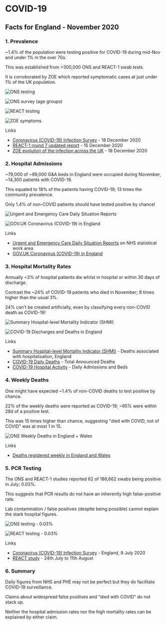 # COVID-19 

## Facts for England - November 2020

### 1. Prevalence

~1.4% of the population were testing positive for COVID-19 during mid-Nov and under 1% in the over 70s.

This was established from >300,000 ONS and REACT-1 swab tests.

It is corroborated by ZOE which reported symptomatic cases at just under 1% of the UK population.



![ONS testing](facts-england/ons-testing.png)

![ONS survey (age groups)](facts-england/ons-survey-ages.png)

![REACT testing](facts-england/react-testing.png)

![ZOE symptoms](facts-england/zoe-symptoms.png)

Links

- [Coronavirus (COVID-19) Infection Survey](https://www.ons.gov.uk/peoplepopulationandcommunity/healthandsocialcare/conditionsanddiseases/bulletins/coronaviruscovid19infectionsurveypilot/18december2020) - 18 December 2020
- [REACT-1 round 7 updated report](https://spiral.imperial.ac.uk/handle/10044/1/84879) - 15 December 2020
- [ZOE evolution of the infection across the UK](https://covid.joinzoe.com/data) - 18 December 2020



### 2. Hospital Admissions

~79,000 of ~89,000 G&A beds in England were occupied during November, ~14,300 patients with COVID-19.

This equated to 18% of the patients having COVID-19; 13 times the community prevalence.

Only 1.4% of non-COVID patients should have tested positive by chance!



![Urgent and Emergency Care Daily Situation Reports](facts-england/uec-daily-sitrep.png)



![GOV.UK Coronavirus (COVID-19) in England](facts-england/phe-patients.png)



Links

- [Urgent and Emergency Care Daily Situation Reports](https://www.england.nhs.uk/statistics/statistical-work-areas/uec-sitrep/) on NHS statistical work area
- [GOV.UK Coronavirus (COVID-19) in England](https://coronavirus.data.gov.uk/details/healthcare?areaType=nation&areaName=England)



### 3. Hospital Mortality Rates

Annually ~3% of hospital patients die whilst in hospital or within 30 days of discharge.

Contrast the ~24% of COVID-19 patients who died in November; 8 times higher than the usual 3%.

24% can't be created artificially, even by classifying every non-COVID death as COVID-19!



![Summary Hospital-level Mortality Indicator (SHMI)](facts-england/shmi-deaths.png)



![COVID-19 Discharges and Deaths in England](facts-england/hospital-mortality.png)

Links

- [Summary Hospital-level Mortality Indicator (SHMI)](https://digital.nhs.uk/data-and-information/publications/statistical/shmi/2020-05/shmi-january-2019---december-2019) - Deaths associated with hospitalisation, England
- [COVID-19 Daily Deaths](https://www.england.nhs.uk/statistics/statistical-work-areas/covid-19-daily-deaths/) - Total Announced Deaths
- [COVID-19 Hospital Activity](https://www.england.nhs.uk/statistics/statistical-work-areas/covid-19-hospital-activity/) - Daily Admissions and Beds



### 4. Weekly Deaths

One might have expected ~1.4% of non-COVID deaths to test positive by chance.

22% of the weekly deaths were reported as COVID-19; ~95% were within 28d of a positive test.

This was 15 times higher than chance, suggesting "died with COVID, not of COVID" was at most 1 in 15.



![ONS Weekly Deaths in England + Wales](facts-england/ons-deaths.png)



Links

- [Deaths registered weekly in England and Wales](https://www.ons.gov.uk/peoplepopulationandcommunity/birthsdeathsandmarriages/deaths/bulletins/deathsregisteredweeklyinenglandandwalesprovisional/previousReleases)



### 5. PCR Testing

The ONS and REACT-1 studies reported 62 of 186,662 swabs being positive in July; 0.03%.

This suggests that PCR results do not have an inherently high false-positive rate.

Lab contamination / false positives (despite being possible) cannot explain the stark hospital figures.



![ONS testing - 0.03%](facts-england/ons-testing-words.png)



![REACT testing - 0.03%](facts-england/react-testing-words.png)



Links

- [Coronavirus (COVID-19) Infection Survey](https://www.ons.gov.uk/peoplepopulationandcommunity/healthandsocialcare/conditionsanddiseases/bulletins/coronaviruscovid19infectionsurveypilot/england9july2020) - England, 9 July 2020
- [REACT study](https://www.imperial.ac.uk/news/203873/largest-covid19-testing-study-shows-cases/) - 24th July to 11th August





### 6. Summary

Daily figures from NHS and PHE may not be perfect but they do facilitate COVID-19 surveillance.

Claims about widespread false positives and "died with COVID" do not stack up.

Neither the hospital admission rates nor the high mortality rates can be explained by either claim.
